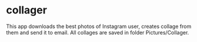 collager
========
This app downloads the best photos of Instagram user, creates collage from them and send it to email.
All collages are saved in folder Pictures/Collager.
